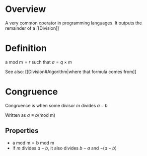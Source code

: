 # Overview
A very common operator in programming languages. It outputs the remainder of a [[Division]]

# Definition
$\textrm{a mod m} = r$ such that $a = q \times m$

See also: [[Division#Algorithm|where that formula comes from]]

# Congruence
Congruence is when some divisor $m$ divides $a - b$

Written as $a \equiv b (\textrm{mod m})$

## Properties
- $\textrm{a mod m} = \textrm{b mod m}$
- If $m$ divides $a - b$, it also divides $b - a$ and $-(a - b)$